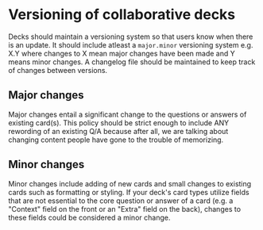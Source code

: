# Versioning of collaborative decks
Decks should maintain a versioning system so that users know when there is an update. It should include atleast a `major.minor` versioning system e.g. X.Y where changes to X mean major changes have been made and Y means minor changes. A changelog file should be maintained to keep track of changes between versions.

## Major changes
Major changes entail a significant change to the questions or answers of existing card(s). This policy should be strict enough to include ANY rewording of an existing Q/A because after all, we are talking about changing content people have gone to the trouble of memorizing.

## Minor changes
Minor changes include adding of new cards and small changes to existing cards such as formatting or styling. If your deck's card types utilize fields that are not essential to the core question or answer of a card (e.g. a "Context" field on the front or an "Extra" field on the back), changes to these fields could be considered a minor change.
